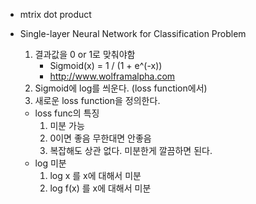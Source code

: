 * mtrix dot product
* Single-layer Neural Network for Classification Problem
	1. 결과값을 0 or 1로 맞춰야함
		- Sigmoid(x) = 1 / (1 + e^(-x))
		- http://www.wolframalpha.com
	2. Sigmoid에 log를 씌운다. (loss function에서)
	3. 새로운 loss function을 정의한다.

	* loss func의 특징
		1. 미분 가능
		2. 0이면 좋음 무한대면 안좋음
		3. 복잡해도 상관 없다. 미분한게 깔끔하면 된다.
	* log 미분
		1. log x 를 x에 대해서 미분
		2. log f(x) 를 x에 대해서 미분